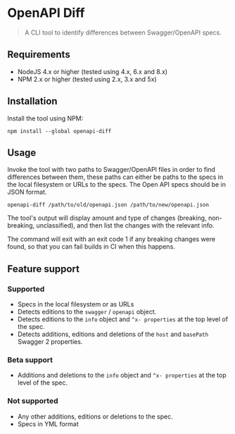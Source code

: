 # OpenAPI Diff
> A CLI tool to identify differences between Swagger/OpenAPI specs.

## Requirements
- NodeJS 4.x or higher (tested using 4.x, 6.x and 8.x)
- NPM 2.x or higher (tested using 2.x, 3.x and 5x)

## Installation

Install the tool using NPM:
```
npm install --global openapi-diff
```

## Usage
Invoke the tool with two paths to Swagger/OpenAPI files in order to find differences between them, these paths can either be paths to the specs in the local filesystem or URLs to the specs. 
The Open API specs should be in JSON format.
```
openapi-diff /path/to/old/openapi.json /path/to/new/openapi.json 
```

The tool's output will display amount and type of changes (breaking, non-breaking, unclassified), and then list the changes with the relevant info.

The command will exit with an exit code 1 if any breaking changes were found, so that you can fail builds in CI when this happens.

## Feature support

### Supported
- Specs in the local filesystem or as URLs
- Detects editions to the `swagger` / `openapi` object.
- Detects editions to the `info` object and `^x- properties` at the top level of the spec.
- Detects additions, editions and deletions of the `host` and `basePath` Swagger 2 properties.

### Beta support 
- Additions and deletions to the `info` object and `^x- properties` at the top level of the spec.

### Not supported
- Any other additions, editions or deletions to the spec.
- Specs in YML format